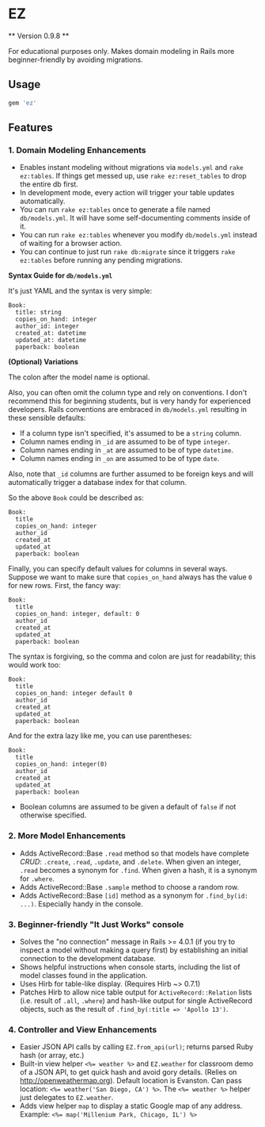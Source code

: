 # EZ

** Version 0.9.8 **

For educational purposes only.  Makes domain modeling in Rails more beginner-friendly by avoiding migrations.

## Usage

```ruby
gem 'ez'
```

## Features


### 1. Domain Modeling Enhancements

* Enables instant modeling without migrations via `models.yml` and `rake ez:tables`.  If things get messed up, use `rake ez:reset_tables` to drop the entire db first.
* In development mode, every action will trigger your table updates automatically.
* You can run `rake ez:tables` once to generate a file named `db/models.yml`.  It will have some self-documenting comments inside of it.
* You can run `rake ez:tables` whenever you modify `db/models.yml` instead of waiting for a browser action.
* You can continue to just run `rake db:migrate` since it triggers `rake ez:tables` before running any pending migrations.

**Syntax Guide for `db/models.yml`**

It's just YAML and the syntax is very simple:

```
Book:
  title: string
  copies_on_hand: integer
  author_id: integer
  created_at: datetime
  updated_at: datetime
  paperback: boolean
```

**(Optional) Variations**

The colon after the model name is optional.

Also, you can often omit the column type and rely on conventions.  I don't recommend this for beginning students, but is very handy for experienced developers.  Rails conventions are embraced in `db/models.yml` resulting in these sensible defaults:

* If a column type isn't specified, it's assumed to be a `string` column.
* Column names ending in `_id` are assumed to be of type `integer`.
* Column names ending in `_at` are assumed to be of type `datetime`.
* Column names ending in `_on` are assumed to be of type `date`.

Also, note that `_id` columns are further assumed to be foreign keys and will automatically trigger a database index for that column.

So the above `Book` could be described as:

```
Book:
  title
  copies_on_hand: integer
  author_id
  created_at
  updated_at
  paperback: boolean
```

Finally, you can specify default values for columns in several ways.  Suppose we want to make sure that `copies_on_hand` always has the value `0` for new rows.  First, the fancy way:

```
Book:
  title
  copies_on_hand: integer, default: 0
  author_id
  created_at
  updated_at
  paperback: boolean
```

The syntax is forgiving, so the comma and colon are just for readability; this would work too:

```
Book:
  title
  copies_on_hand: integer default 0
  author_id
  created_at
  updated_at
  paperback: boolean
```

And for the extra lazy like me, you can use parentheses:

```
Book:
  title
  copies_on_hand: integer(0)
  author_id
  created_at
  updated_at
  paperback: boolean
```

* Boolean columns are assumed to be given a default of `false` if not otherwise specified.


### 2. More Model Enhancements

* Adds ActiveRecord::Base `.read` method so that models have complete *CRUD*: `.create`, `.read`, `.update`, and `.delete`.  When given an integer, `.read` becomes a synonym for `.find`.  When given a hash, it is a synonym for `.where`.
* Adds ActiveRecord::Base `.sample` method to choose a random row.
* Adds ActiveRecord::Base `[id]` method as a synonym for `.find_by(id: ...)`. Especially handy in the console.


### 3. Beginner-friendly "It Just Works" console

* Solves the "no connection" message in Rails >= 4.0.1 (if you try to inspect a model without making a query first) by establishing an initial connection to the development database.
* Shows helpful instructions when console starts, including the list of model classes found in the application.
* Uses Hirb for table-like display. (Requires Hirb ~> 0.7.1)
* Patches Hirb to allow nice table output for `ActiveRecord::Relation` lists (i.e. result of `.all`, `.where`) and hash-like output for single ActiveRecord objects, such as the result of `.find_by(:title => 'Apollo 13')`.


### 4. Controller and View Enhancements

* Easier JSON API calls by calling `EZ.from_api(url)`; returns parsed Ruby hash (or array, etc.)
* Built-in view helper `<%= weather %>` and `EZ.weather` for classroom demo of a JSON API, to get quick hash and avoid gory details.  (Relies on http://openweathermap.org).  Default location is Evanston.  Can pass location: `<%= weather('San Diego, CA') %>`.  The `<%= weather %>` helper just delegates to `EZ.weather`.
* Adds view helper `map` to display a static Google map of any address. Example: `<%= map('Millenium Park, Chicago, IL') %>`

